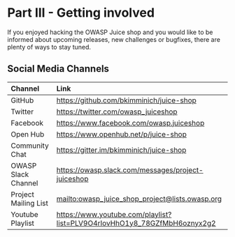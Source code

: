 # Part III - Getting involved

If you enjoyed hacking the OWASP Juice shop and you would like to be
informed about upcoming releases, new challenges or bugfixes, there are
plenty of ways to stay tuned.

## Social Media Channels

| Channel              | Link                                                                     |
|:---------------------|:-------------------------------------------------------------------------|
| GitHub               | https://github.com/bkimminich/juice-shop                                 |
| Twitter              | https://twitter.com/owasp_juiceshop                                      |
| Facebook             | https://www.facebook.com/owasp.juiceshop                                 |
| Open Hub             | https://www.openhub.net/p/juice-shop                                     |
| Community Chat       | https://gitter.im/bkimminich/juice-shop                                  |
| OWASP Slack Channel  | https://owasp.slack.com/messages/project-juiceshop                       |
| Project Mailing List | <mailto:owasp_juice_shop_project@lists.owasp.org>                        |
| Youtube Playlist     | https://www.youtube.com/playlist?list=PLV9O4rIovHhO1y8_78GZfMbH6oznyx2g2 |
